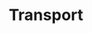 ---
  title: Transport
  description: School transport and its evolution
  latitude: -26.173848
  longitude: 28.075190
  cards:
    - poi-005-card-001.md
    - poi-005-card-002.md
    - poi-005-card-003.md
    - poi-005-card-004.md
    - poi-005-card-005.md
    - poi-005-card-006.md
  themes:
    - Koch Street
    - College Characters
    - Alumni
    - Grounds and Buildings
    - Stories in the story
---